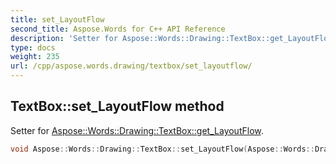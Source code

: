 ```yaml
---
title: set_LayoutFlow
second_title: Aspose.Words for C++ API Reference
description: 'Setter for Aspose::Words::Drawing::TextBox::get_LayoutFlow.'
type: docs
weight: 235
url: /cpp/aspose.words.drawing/textbox/set_layoutflow/
---
```

## TextBox::set_LayoutFlow method


Setter for [Aspose::Words::Drawing::TextBox::get_LayoutFlow](../get_layoutflow/).

```cpp
void Aspose::Words::Drawing::TextBox::set_LayoutFlow(Aspose::Words::Drawing::LayoutFlow value)
```

